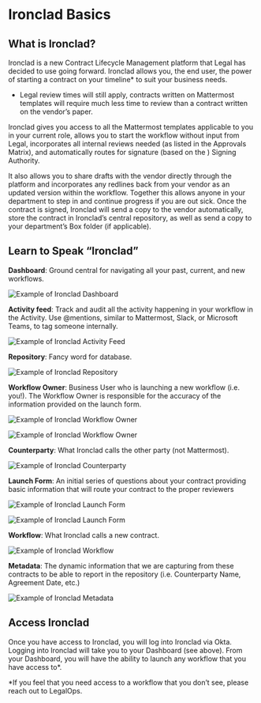 # Ironclad Basics

## What is Ironclad?

Ironclad is a new Contract Lifecycle Management platform that Legal has decided to use going forward.  Ironclad allows you, the end user, the power of starting a contract on your timeline* to suit your business needs.

* Legal review times will still apply, contracts written on Mattermost templates will require much less time to review than a contract written on the vendor’s paper.

Ironclad gives you access to all the Mattermost templates applicable to you in your current role, allows you to start the workflow without input from Legal, incorporates all internal reviews needed (as listed in the Approvals Matrix), and automatically routes for signature (based on the ) Signing Authority. 

It also allows you to share drafts with the vendor directly through the platform and incorporates any redlines back from your vendor as an updated version within the workflow.  Together this allows anyone in your department to step in and continue progress if you are out sick. Once the contract is signed, Ironclad will send a copy to the vendor automatically, store the contract in Ironclad’s central repository, as well as send a copy to your department’s Box folder (if applicable).

## Learn to Speak “Ironclad”

**Dashboard**: Ground central for navigating all your past, current, and new workflows.

![Example of Ironclad Dashboard](/.gitbook/assets/ironclad-dashboard.png "Example of Ironclad Dashboard")

**Activity feed**: Track and audit all the activity happening in your workflow in the Activity. Use @mentions, similar to Mattermost, Slack, or Microsoft Teams, to tag someone internally.

![Example of Ironclad Activity Feed](/.gitbook/assets/ironclad-activityfeed.png "Example of Ironclad Activity Feed")

**Repository**: Fancy word for database.

![Example of Ironclad Repository](/.gitbook/assets/ironclad-repository.png "Example of Ironclad Repository")

**Workflow Owner**: Business User who is launching a new workflow (i.e. you!). The Workflow Owner is responsible for the accuracy of the information provided on the launch form.

![Example of Ironclad Workflow Owner](/.gitbook/assets/ironclad-workflowowner.png "Example of Ironclad Workflow Owner")

![Example of Ironclad Workflow Owner](/.gitbook/assets/ironclad-workflowowner1.png "Example of Ironclad Workflow Owner")

**Counterparty**: What Ironclad calls the other party (not Mattermost).

![Example of Ironclad Counterparty](/.gitbook/assets/ironclad-counterparty.png "Example of Ironclad Counterparty")

**Launch Form**: An initial series of questions about your contract providing basic information that will route your contract to the proper reviewers

![Example of Ironclad Launch Form](/.gitbook/assets/ironclad-launchform.png "Example of Ironclad Launch Form")

![Example of Ironclad Launch Form](/.gitbook/assets/ironclad-launchform1.png "Example of Ironclad Launch Form")

**Workflow**: What Ironclad calls a new contract.

![Example of Ironclad Workflow](/.gitbook/assets/ironclad-workflow.png "Example of Ironclad Workflow")

**Metadata**: The dynamic information that we are capturing from these contracts to be able to report in the repository (i.e. Counterparty Name, Agreement Date, etc.)

![Example of Ironclad Metadata](/.gitbook/assets/ironclad-metadata.png "Example of Ironclad Metadata")

## Access Ironclad

Once you have access to Ironclad, you will log into Ironclad via Okta. Logging into Ironclad will take you to your Dashboard (see above). From your Dashboard, you will have the ability to launch any workflow that you have access to*.

*If you feel that you need access to a workflow that you don’t see, please reach out to LegalOps.








